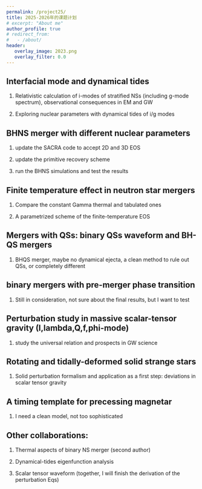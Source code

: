 ```yaml
---
permalink: /project25/
title: 2025-2026年的课题计划
# excerpt: "About me"
author_profile: true
# redirect_from: 
#   - /about/
header:
   overlay_image: 2023.png
   overlay_filter: 0.0
---
```


## Interfacial mode and dynamical tides

1. Relativistic calculation of i-modes of stratified NSs (including g-mode spectrum), observational consequences in EM and GW

2. Exploring nuclear parameters with dynamical tides of i/g modes

## BHNS merger with different nuclear parameters

1. update the SACRA code to accept 2D and 3D EOS

2. update the primitive recovery scheme 

3. run the BHNS simulations and test the results

## Finite temperature effect in neutron star mergers

1. Compare the constant Gamma thermal and tabulated ones

2. A parametrized scheme of the finite-temperature EOS

## Mergers with QSs: binary QSs waveform and BH-QS mergers

1. BHQS merger, maybe no dynamical ejecta, a clean method to rule out QSs, or completely different

## binary mergers with pre-merger phase transition 

1. Still in consideration, not sure about the final results, but I want to test 

## Perturbation study in massive scalar-tensor gravity (I,lambda,Q,f,phi-mode)

1. study the universal relation and prospects in GW science

## Rotating and tidally-deformed solid strange stars

1. Solid perturbation formalism and application as a first step: deviations in scalar tensor gravity


## A timing template for precessing magnetar

1. I need a clean model, not too sophisticated

## Other collaborations:

1. Thermal aspects of binary NS merger (second author)

2. Dynamical-tides eigenfunction analysis 

3. Scalar tensor waveform (together, I will finish the derivation of the perturbation Eqs)



